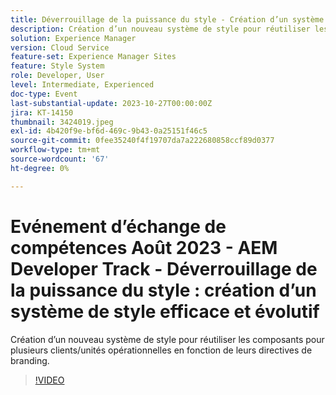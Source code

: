 ```yaml
---
title: Déverrouillage de la puissance du style - Création d’un système de style efficace et évolutif
description: Création d’un nouveau système de style pour réutiliser les composants pour plusieurs clients/unités opérationnelles en fonction de leurs directives de branding.
solution: Experience Manager
version: Cloud Service
feature-set: Experience Manager Sites
feature: Style System
role: Developer, User
level: Intermediate, Experienced
doc-type: Event
last-substantial-update: 2023-10-27T00:00:00Z
jira: KT-14150
thumbnail: 3424019.jpeg
exl-id: 4b420f9e-bf6d-469c-9b43-0a25151f46c5
source-git-commit: 0fee35240f4f19707da7a222680858ccf89d0377
workflow-type: tm+mt
source-wordcount: '67'
ht-degree: 0%

---
```



# Evénement d’échange de compétences Août 2023 - AEM Developer Track - Déverrouillage de la puissance du style : création d’un système de style efficace et évolutif

Création d’un nouveau système de style pour réutiliser les composants pour plusieurs clients/unités opérationnelles en fonction de leurs directives de branding.

>[!VIDEO](https://video.tv.adobe.com/v/3424019/?learn=on)
